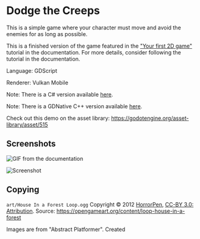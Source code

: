 # Dodge the Creeps

This is a simple game where your character must move
and avoid the enemies for as long as possible.

This is a finished version of the game featured in the
["Your first 2D game"](https://docs.godotengine.org/en/latest/getting_started/first_2d_game/index.html)
tutorial in the documentation. For more details,
consider following the tutorial in the documentation.

Language: GDScript

Renderer: Vulkan Mobile

Note: There is a C# version available [here](https://github.com/godotengine/godot-demo-projects/tree/master/mono/dodge_the_creeps).

Note: There is a GDNative C++ version available [here](https://github.com/godotengine/gdnative-demos/tree/master/cpp/dodge_the_creeps).

Check out this demo on the asset library: https://godotengine.org/asset-library/asset/515

## Screenshots

![GIF from the documentation](https://docs.godotengine.org/en/latest/_images/dodge_preview.gif)

![Screenshot](screenshots/dodge.png)

## Copying

`art/House In a Forest Loop.ogg` Copyright &copy; 2012 [HorrorPen](https://opengameart.org/users/horrorpen), [CC-BY 3.0: Attribution](http://creativecommons.org/licenses/by/3.0/). Source: https://opengameart.org/content/loop-house-in-a-forest

Images are from "Abstract Platformer". Created